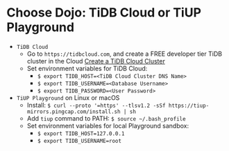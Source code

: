 # Choose Dojo: TiDB Cloud or TiUP Playground
+ `TiDB Cloud`
  + Go to `https://tidbcloud.com`, and create a FREE developer tier TiDB cluster in the Cloud
[Create a TiDB Cloud Cluster](https://docs.pingcap.com/tidbcloud/tidb-cloud-quickstart)
  + Set environment variables for TiDB Cloud:
    + `$ export TIDB_HOST=<TiDB Cloud Cluster DNS Name>`
    + `$ export TIDB_USERNAME=<Database Username>`
    + `$ export TIDB_PASSWORD=<User Password>`
+ `TiUP Playground` on Linux or macOS
  + Install: `$ curl --proto '=https' --tlsv1.2 -sSf https://tiup-mirrors.pingcap.com/install.sh | sh`
  + Add `tiup` command to PATH: `$ source ~/.bash_profile`
  + Set environment variables for local Playground sandbox:
    + `$ export TIDB_HOST=127.0.0.1`
    + `$ export TIDB_USERNAME=root`